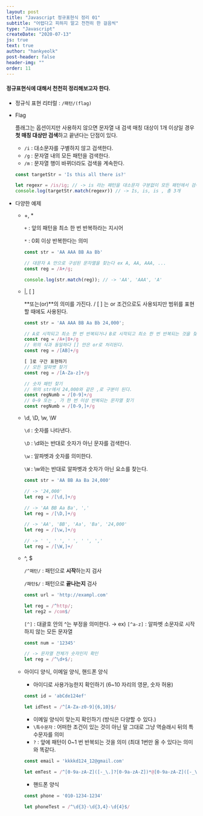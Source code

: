 ```yaml
---
layout: post
title: "Javascript 정규표현식 정리 01"
subtitle: "어렵다고 피하지 말고 천천히 한 걸음씩"
type: "Javascript"
createDate: "2020-07-13"
js: true
text: true
author: "hankyeolk"
post-header: false
header-img: ""
order: 11
---
```


#### 정규표현식에 대해서 천천히 정리해보고자 한다.

- 정규식 표현 리터럴 : `/패턴/(flag)`
- Flag

    플래그는 옵션이지만 사용하지 않으면 문자열 내 검색 매칭 대상이 1개 이상일 경우 **첫 매칭 대상만 검색**하고 끝낸다는 단점이 있다.

    - `/i` : 대소문자를 구별하지 않고 검색한다.
    - `/g` : 문자열 내의 모든 패턴을 검색한다.
    - `/m` : 문자열 행이 바뀌더라도 검색을 계속한다.

    ```jsx
    const targetStr = 'Is this all there is?'

    let regexr = /is/ig; // -> is 라는 패턴을 대소문자 구분없이 모든 패턴에서 검색
    console.log(targetStr.match(regexr)) // -> Is, is, is , 총 3개
    ```

- 다양한 예제
    - +, *

        `+` : 앞의 패턴을 최소 한 번 반복하라는 지시어

        `*` : 0회 이상 반복한다는 의미

        ```jsx
        const str = 'AA AAA BB Aa Bb'

        // 대문자 A 만으로 구성된 문자열을 찾는다 ex A, AA, AAA, ...
        const reg = /A+/g;

        console.log(str.match(reg)); // -> 'AA', 'AAA', 'A'
        ```

    - |, [ ]

        **또는(or)**의 의미를 가진다. / [ ] 는 or 조건으로도 사용되지만 범위를 표현할 때에도 사용된다.

        ```jsx
        const str = 'AA AAA BB Aa Bb 24,000';

        // A로 시작되고 최소 한 번 반복되거나 B로 시작되고 최소 한 번 반복되는 것을 찾아라.
        const reg = /A+|B+/g
        // 위의 식과 동일하다 [] 안은 or로 처리된다.
        const reg = /[AB]+/g

        [ ]로 구간 표현하기
        // 모든 알파벳 찾기
        const reg = /[A-Za-z]+/g

        // 숫자 패턴 찾기
        // 위의 str에서 24,000와 같은 ,로 구분이 된다.
        const regNumb = /[0-9]+/g   
        // 0~9 또는 , 가 한 번 이상 반복되는 문자열 찾기 
        const regNumb = /[0-9,]+/g
        ```

    - \d, \D, \w, \W

        `\d` : 숫자를 나타낸다. 

        `\D` : \d와는 반대로 숫자가 아닌 문자를 검색한다.

        `\w` : 알파벳과 숫자를 의미한다.

        `\W` : \w와는 반대로 알파벳과 숫자가 아닌 요소를 찾는다.

        ```jsx
        const str = 'AA BB Aa Ba 24,000'

        // -> '24,000'
        let reg = /[\d,]+/g

        // -> 'AA BB Aa Ba', ','
        let reg = /[\D,]+/g

        // -> 'AA', 'BB', 'Aa', 'Ba', '24,000'
        let reg = /[\w,]+/g

        // -> ' ', ' ', ' ', ' ', ','
        let reg = /[\W,]+/
        ```

    - ^, $

        `/^패턴/` : 패턴으로 **시작**하는지 검사

        `/패턴$/` : 패턴으로 **끝나는지** 검사

        ```jsx
        const url = 'http://exampl.com'

        let reg = /^http/;
        let reg2 = /com$/
        ```

        `[^]` : 대괄호 안의 ^는 부정을 의미한다. → ex)  `[^a-z]` : 알파벳 소문자로 시작하지 않는 모든 문자열

        ```jsx
        const num = '12345'

        // -> 문자열 전체가 숫자인지 확인
        let reg = /^\d+$/;
        ```

    - 아이디 양식, 이메일 양식, 핸드폰 양식
        - 아이디로 사용가능한지 확인하기 (6~10 자리의 영문, 숫자 허용)

        ```jsx
        const id = 'abCde124ef'

        let idTest = /^[A-Za-z0-9]{6,10}$/
        ```

        - 이메일 양식이 맞는지 확인하기 (방식은 다양할 수 있다.)
        - `\특수문자` : 어떠한 조건이 있는 것이 아닌 말 그대로 그냥 역슬래시 뒤의 특수문자를 의미
        - `?` : 앞에 패턴이 0~1 번 반복되는 것을 의미 (최대 1번만 올 수 있다는 의미와 똑같다.

        ```jsx
        const email = 'kkkkd124_12@gmail.com'

        let emTest = /^[0-9a-zA-Z]([-_\.]?[0-9a-zA-Z])*@[0-9a-zA-Z]([-_\.]?[0-9a-zA-Z])*\.[a-zA-Z]{2,3}+$/;
        ```

        - 핸드폰 양식

        ```jsx
        const phone = '010-1234-1234'

        let phoneTest = /^\d{3}-\d{3,4}-\d{4}$/
        ```